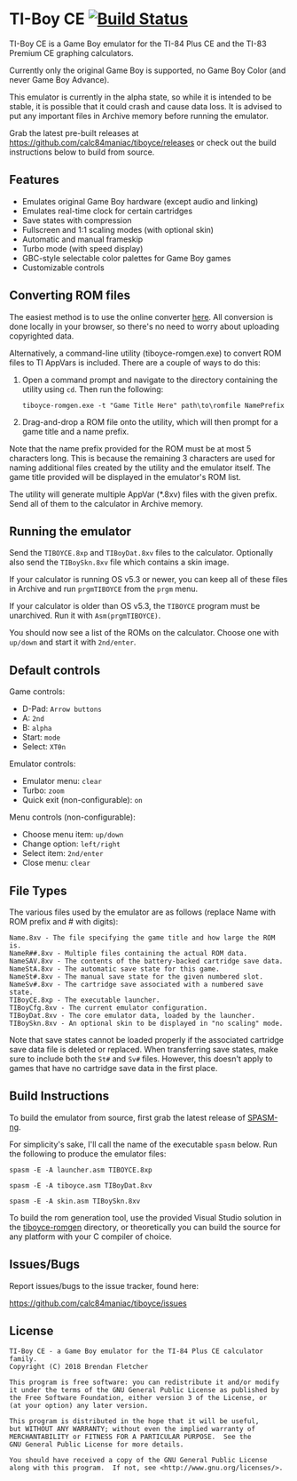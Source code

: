 TI-Boy CE [![Build Status](https://travis-ci.org/calc84maniac/tiboyce.svg)](https://travis-ci.org/calc84maniac/tiboyce)
=========

TI-Boy CE is a Game Boy emulator for the TI-84 Plus CE and the TI-83 Premium CE
graphing calculators.

Currently only the original Game Boy is supported, no Game Boy Color (and never
Game Boy Advance).

This emulator is currently in the alpha state, so while it is intended to be
stable, it is possible that it could crash and cause data loss. It is advised
to put any important files in Archive memory before running the emulator.

Grab the latest pre-built releases at https://github.com/calc84maniac/tiboyce/releases
or check out the build instructions below to build from source.

Features
--------

* Emulates original Game Boy hardware (except audio and linking)
* Emulates real-time clock for certain cartridges
* Save states with compression
* Fullscreen and 1:1 scaling modes (with optional skin)
* Automatic and manual frameskip
* Turbo mode (with speed display)
* GBC-style selectable color palettes for Game Boy games
* Customizable controls

Converting ROM files
--------------------

The easiest method is to use the online converter [here](https://calc84maniac.github.io/tiboyce/converter).
All conversion is done locally in your browser, so there's no need to worry about uploading copyrighted data.

Alternatively, a command-line utility (tiboyce-romgen.exe) to convert ROM files
to TI AppVars is included. There are a couple of ways to do this:

1. Open a command prompt and navigate to the directory containing the utility
   using `cd`. Then run the following:

       tiboyce-romgen.exe -t "Game Title Here" path\to\romfile NamePrefix

2. Drag-and-drop a ROM file onto the utility, which will then prompt for a
   game title and a name prefix.

Note that the name prefix provided for the ROM must be at most 5 characters
long. This is because the remaining 3 characters are used for naming additional
files created by the utility and the emulator itself.
The game title provided will be displayed in the emulator's ROM list.

The utility will generate multiple AppVar (*.8xv) files with the given prefix.
Send all of them to the calculator in Archive memory.

Running the emulator
--------------------

Send the `TIBOYCE.8xp` and `TIBoyDat.8xv` files to the calculator.
Optionally also send the `TIBoySkn.8xv` file which contains a skin image.

If your calculator is running OS v5.3 or newer, you can keep all of these
files in Archive and run `prgmTIBOYCE` from the `prgm` menu.

If your calculator is older than OS v5.3, the `TIBOYCE` program must be
unarchived. Run it with `Asm(prgmTIBOYCE)`.

You should now see a list of the ROMs on the calculator.
Choose one with `up/down` and start it with `2nd/enter`.

Default controls
----------------

Game controls:
* D-Pad: `Arrow buttons`
* A: `2nd`
* B: `alpha`
* Start: `mode`
* Select: `XTθn`

Emulator controls:
* Emulator menu: `clear`
* Turbo: `zoom`
* Quick exit (non-configurable): `on`

Menu controls (non-configurable):
* Choose menu item: `up/down`
* Change option: `left/right`
* Select item: `2nd/enter`
* Close menu: `clear`

File Types
----------

The various files used by the emulator are as follows
(replace Name with ROM prefix and # with digits):

    Name.8xv - The file specifying the game title and how large the ROM is.
    NameR##.8xv - Multiple files containing the actual ROM data.
    NameSAV.8xv - The contents of the battery-backed cartridge save data.
    NameStA.8xv - The automatic save state for this game.
    NameSt#.8xv - The manual save state for the given numbered slot.
    NameSv#.8xv - The cartridge save associated with a numbered save state.
    TIBoyCE.8xp - The executable launcher.
    TIBoyCfg.8xv - The current emulator configuration.
    TIBoyDat.8xv - The core emulator data, loaded by the launcher.
    TIBoySkn.8xv - An optional skin to be displayed in "no scaling" mode.

Note that save states cannot be loaded properly if the associated
cartridge save data file is deleted or replaced. When transferring save states,
make sure to include both the `St#` and `Sv#` files. However, this doesn't
apply to games that have no cartridge save data in the first place.

Build Instructions
------------------

To build the emulator from source, first grab the latest release of [SPASM-ng](https://github.com/alberthdev/spasm-ng/releases).

For simplicity's sake, I'll call the name of the executable `spasm` below. Run the following to produce the emulator files:

    spasm -E -A launcher.asm TIBOYCE.8xp

    spasm -E -A tiboyce.asm TIBoyDat.8xv

    spasm -E -A skin.asm TIBoySkn.8xv

To build the rom generation tool, use the provided Visual Studio solution in the [tiboyce-romgen](tiboyce-romgen) directory,
or theoretically you can build the source for any platform with your C compiler of choice.

Issues/Bugs
-----------
Report issues/bugs to the issue tracker, found here:

https://github.com/calc84maniac/tiboyce/issues

License
-------
    TI-Boy CE - a Game Boy emulator for the TI-84 Plus CE calculator family.
    Copyright (C) 2018 Brendan Fletcher

    This program is free software: you can redistribute it and/or modify
    it under the terms of the GNU General Public License as published by
    the Free Software Foundation, either version 3 of the License, or
    (at your option) any later version.

    This program is distributed in the hope that it will be useful,
    but WITHOUT ANY WARRANTY; without even the implied warranty of
    MERCHANTABILITY or FITNESS FOR A PARTICULAR PURPOSE.  See the
    GNU General Public License for more details.

    You should have received a copy of the GNU General Public License
    along with this program.  If not, see <http://www.gnu.org/licenses/>.
